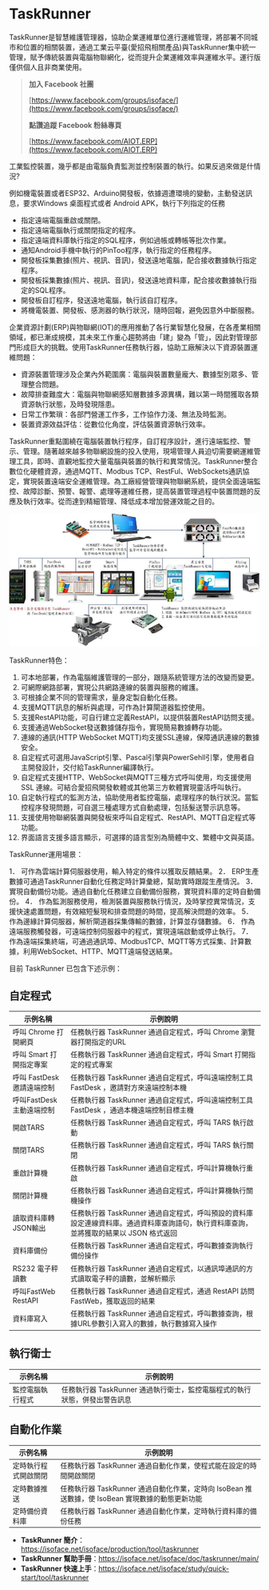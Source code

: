 # TaskRunner
TaskRunner是智慧維護管理器，協助企業運維單位進行運維管理，將部署不同城市和位置的相關裝置，通過工業云平臺(愛招飛相關產品)與TaskRunner集中統一管理，賦予傳統裝置與電腦物聯網化，從而提升企業運維效率與運維水平。運行版僅供個人且非商業使用。

> **加入 Facebook 社團**
>
> [https://www.facebook.com/groups/isoface/](https://www.facebook.com/groups/isoface/)
> 
> **點讚追蹤 Facebook 粉絲專頁**
> 
> [https://www.facebook.com/AIOT.ERP](https://www.facebook.com/AIOT.ERP)

工業監控裝置，幾乎都是由電腦負責監測並控制裝置的執行。如果反過來做是什情況?

例如機電裝置或者ESP32、Arduino開發板，依據週遭環境的變動，主動發送訊息，要求Windows 桌面程式或者 Android APK，執行下列指定的任務
* 指定遠端電腦重啟或關閉。
* 指定遠端電腦執行或關閉指定的程序。
* 指定遠端資料庫執行指定的SQL程序，例如過帳或轉帳等批次作業。
* 通知Android手機中執行的PinToo程序，執行指定的任務程序。
* 開發板採集數據(照片、視訊、音訊)，發送遠地電腦，配合接收數據執行指定程序。
* 開發板採集數據(照片、視訊、音訊)，發送遠地資料庫，配合接收數據執行指定的SQL程序。
* 開發板自訂程序，發送遠地電腦，執行該自訂程序。
* 將機電裝置、開發板、感測器的執行狀況，隨時回報，避免因意外中斷服務。

企業資源計劃(ERP)與物聯網(IOT)的應用推動了各行業智慧化發展，在各產業相關領域，都已漸成規模，其未來工作重心趨勢將由「建」變為「管」，因此對管理部門形成巨大的挑戰。使用TaskRunner任務執行器，協助工廠解決以下資源裝置運維問題：
* 資源裝置管理涉及企業內外範圍廣：電腦與裝置數量龐大、數據型別眾多、管理整合問題。
* 故障排查難度大：電腦與物聯網感知層數據多源異構，難以第一時間獲取各類資源執行狀態，及時發現隱患。
* 日常工作繁瑣：各部門營運工作多，工作協作力淺、無法及時監測。
* 裝置資源效益評估：從數位化角度，評估裝置資源執行效率。

TaskRunner重點圍繞在電腦裝置執行程序，自訂程序設計，進行遠端監控、警示、管理。隨著越來越多物聯網設施的投入使用，現場管理人員迫切需要網運維管理工具，即時、直觀地監控大量電腦與裝置的執行和異常情況。TaskRunner整合數位化硬體資源，通過MQTT、Modbus TCP、RestFul、WebSockets通訊協定，實現裝置遠端安全運維管理。為工廠經營管理與物聯網系統，提供全面遠端監控、故障診斷、預警、報警、處理等運維任務，提高裝置管理過程中裝置問題的反應及執行效率。從而達到精細管理、降低成本增加營運效能之目的。

![](images/290435657.jpg)

TaskRunner特色：
1.	可本地部署，作為電腦維護管理的一部分，跟隨系統管理方法的改變而變更。
2.	可網際網路部署，實現公共網路連線的裝置與服務的維護。
3.	可根據企業不同的管理需求，量身定製自動化任務。
4.	支援MQTT訊息的解析與處理，可作為計算閘道器監控使用。
5.	支援RestAPI功能，可自行建立定義RestAPI，以提供裝置RestAPI訪問支援。
6.	支援通過WebSocket發送數據儲存指令，實現簡易數據轉存功能。
7.	連線的通訊(HTTP WebSocket MQTT)均支援SSL連線，保障通訊連線的數據安全。
8.	自定程式可選用JavaScript引擎、Pascal引擎與PowerSehll引擎，使用者自主開發設計，交付給TaskRunner編譯執行。
9.	自定程式支援HTTP、WebSocket與MQTT三種方式呼叫使用，均支援使用SSL	連線。可結合愛招飛開發軟體或其他第三方軟體實現靈活呼叫執行。
10.	自定執行程式的監測方法，協助使用者監控電腦，處理程序的執行狀況。當監控程序發現問題，可自選三種處理方式自動處理，包括髮送警示訊息等。
11.	支援使用物聯網裝置與開發板來呼叫自定程式、RestAPI、MQTT自定程式等功能。
12.	界面語言支援多語言顯示，可選擇的語言型別為簡體中文、繁體中文與英語。

TaskRunner運用場景：

1．	可作為雲端計算伺服器使用，輸入特定的條件以獲取反饋結果。
2．	ERP生產數據可通過TaskRunner自動化任務定時計算彙總，幫助實時跟蹤生產情況。
3．	實現自動備份功能。通過自動化任務建立自動備份服務，實現資料庫的定時自動備份。
4．	作為監測服務使用，檢測裝置與服務執行情況，及時掌控異常情況，支援快速處置問題，有效縮短髮現和排查問題的時間，提高解決問題的效率。
5．	作為邊緣計算伺服器，解析閘道器採集傳輸的數據，計算並存儲數據。
6．	作為遠端服務觸發器，可遠端控制伺服器中的程式，實現遠端啟動或停止執行。
7．	作為遠端採集終端，可通過通訊埠、ModbusTCP、MQTT等方式採集、計算數據，利用WebSocket、HTTP、MQTT遠端發送結果。

目前 TaskRunner 已包含下述示例：

## 自定程式

|示例名稱|示例說明|
|---|---|
|呼叫 Chrome 打開網頁|任務執行器 TaskRunner 通過自定程式，呼叫 Chrome 瀏覽器打開指定的URL|
|呼叫 Smart 打開指定專案|任務執行器 TaskRunner 通過自定程式，呼叫 Smart 打開指定的程式專案|
|呼叫 FastDesk 邀請遠端控制|任務執行器 TaskRunner 通過自定程式，呼叫遠端控制工具 FastDesk ，邀請對方來遠端控制本機|
|呼叫FastDesk主動遠端控制|任務執行器 TaskRunner 通過自定程式，呼叫遠端控制工具 FastDesk ，通過本機遠端控制目標主機|
|開啟TARS|任務執行器 TaskRunner 通過自定程式，呼叫 TARS 執行啟動|
|關閉TARS|任務執行器 TaskRunner 通過自定程式，呼叫 TARS 執行關閉|
|重啟計算機|任務執行器 TaskRunner 通過自定程式，呼叫計算機執行重啟|
|關閉計算機|任務執行器 TaskRunner 通過自定程式，呼叫計算機執行關機操作|
|讀取資料庫轉JSON輸出|任務執行器 TaskRunner 通過自定程式，呼叫預設的資料庫設定連線資料庫。通過資料庫查詢語句，執行資料庫查詢，並將獲取的結果以 JSON 格式返回|
|資料庫備份|任務執行器 TaskRunner 通過自定程式，呼叫數據查詢執行備份操作|
|RS232 電子秤讀數|任務執行器 TaskRunner 通過自定程式，以通訊埠通訊的方式讀取電子秤的讀數，並解析顯示|
|呼叫FastWeb RestAPI|任務執行器 TaskRunner 通過自定程式，通過 RestAPI 訪問 FastWeb，獲取返回的結果|
|資料庫寫入|任務執行器 TaskRunner 通過自定程式，呼叫數據查詢，根據URL參數引入寫入的數據，執行數據寫入操作|

## 執行衛士

|示例名稱|示例說明|
|---|---|
|監控電腦執行程式|任務執行器 TaskRunner 通過執行衛士，監控電腦程式的執行狀態，併發出警告訊息|

## 自動化作業

|示例名稱|示例說明|
|---|---|
|定時執行程式開啟關閉|任務執行器 TaskRunner 通過自動化作業，使程式能在設定的時間開啟關閉|
|定時數據推送|任務執行器 TaskRunner 通過自動化作業，定時向 IsoBean 推送數據，使 IsoBean 實現數據的動態更新功能|
|定時備份資料庫|任務執行器 TaskRunner 通過自動化作業，定時執行資料庫的備份任務|

* **TaskRunner 簡介**：https://isoface.net/isoface/production/tool/taskrunner
* **TaskRunner 幫助手冊**：https://isoface.net/isoface/doc/taskrunner/main/
* **TaskRunner 快速上手**：https://isoface.net/isoface/study/quick-start/tool/taskrunner
